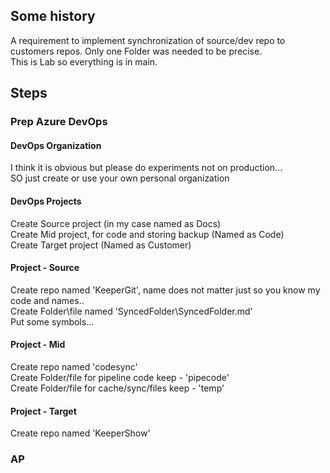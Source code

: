 ## Some history
A requirement to implement synchronization of source/dev repo to customers repos. Only one Folder was needed to be precise.<br>
This is Lab so everything is in main.

## Steps 

### Prep Azure DevOps

#### DevOps Organization
I think it is obvious but please do experiments not on production...<br>
SO just create or use your own personal organization

#### DevOps Projects
Create Source project (in my case named as Docs)<br>
Create Mid project, for code and storing backup (Named as Code)<br>
Create Target project (Named as Customer)<br>

#### Project - Source
Create repo named 'KeeperGit', name does not matter just so you know my code and names..<br>
Create Folder\file named 'SyncedFolder\SyncedFolder.md'<br>
Put some symbols...

#### Project - Mid
Create repo named 'codesync'<br>
Create Folder/file for pipeline code keep - 'pipecode'<br>
Create Folder/file for cache/sync/files keep - 'temp'<br>

#### Project - Target
Create repo named 'KeeperShow'


### AP
